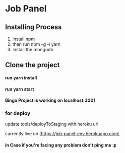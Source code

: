 
# Job Panel

## Installing Process
1. install npm 
2. then run npm -g -i yarn
3. Install the mongodb

## Clone the project

#### run yarn install

#### run yarn start

#### Bingo Project is working on localhost:3001

### for deploy
update tools/deployToStaging with heroku url

currently live on [https://job-panel-env.herokuapp.com]

#### in Case if you're facing any problem don't ping me :p